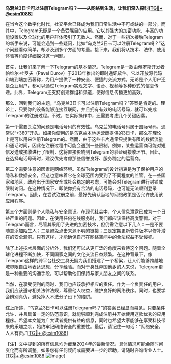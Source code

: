 **乌鸦兰3日卡可以注册Telegram吗？——从网络到生活，让我们深入探讨[[TG💪+ @esim1088](https://t.me/s/esim1088)]**

在当今这个数字化时代，社交平台已经成为我们日常生活中不可或缺的一部分。而其中，Telegram无疑是一个备受瞩目的应用。它以其强大的加密功能、丰富的功能设置以及全球化的用户群体吸引了无数人。然而，对于一些初次接触Telegram的新手来说，可能会遇到一些疑问，比如“乌克兰3日卡可以注册Telegram吗？”这个问题看似简单，却涉及到多个方面的考量。接下来，我们将从技术、法律、使用体验等角度详细探讨这一问题。

首先，让我们来了解一下Telegram的基本情况。Telegram是一款由俄罗斯开发者帕维尔·杜罗夫（Pavel Durov）于2013年推出的即时通讯软件。它以开放源代码和端到端加密著称，为用户提供了一种安全、便捷的交流方式。无论是个人用户还是企业用户，都可以通过Telegram实现文字、语音、视频等多种形式的信息传递。此外，Telegram还支持创建群组和频道，使得信息传播更加高效。

那么，回到我们的主题，“乌克兰3日卡可以注册Telegram吗？”答案是肯定的。理论上，只要你的设备能够连接互联网，并且拥有有效的电话号码，就可以完成Telegram的注册过程。不过，在实际操作中，还需要考虑几个关键因素。

第一个需要关注的问题是电话号码的有效性。乌克兰的电话号码属于国际号码，通常以“+380”开头。如果你使用的是乌克兰本地运营商提供的3日卡，那么在理论上是可以用来注册Telegram的。然而，由于这些卡片通常只提供有限的数据流量和通话时间，因此在注册过程中可能会遇到一些限制。例如，某些运营商可能对短信发送或接收进行了限制，这将直接影响到Telegram的验证码接收环节。因此，在选择电话号码时，建议优先考虑那些信誉良好、服务稳定的运营商。

第二个需要注意的因素是网络环境。虽然Telegram的设计初衷是为了保护用户的隐私和数据安全，但这也意味着它在全球范围内受到了不同程度的监管。在一些国家和地区，政府出于国家安全或社会稳定的考虑，可能会对Telegram进行封锁或限制访问。在这种情况下，即使你拥有合法的电话号码，也可能无法顺利登录Telegram。因此，在尝试注册之前，最好先确认当地的网络政策是否允许使用该应用程序。

第三个方面则是个人隐私与安全意识。在现代社会中，个人信息泄露已成为一个日益严重的问题。因此，在使用任何在线服务时，我们都应该保持高度警惕。对于Telegram而言，尽管其采用了先进的加密技术，但仍需注意以下几点：一是不要随意添加陌生人；二是避免点击来源不明的链接；三是定期更新软件版本以修补潜在的安全漏洞。只有这样，才能确保自己在网络空间中的合法权益不受侵犯。

除了上述技术层面的分析外，我们还可以从更广泛的角度来看待这个问题。随着全球化进程不断加快，不同国家之间的文化交流日益频繁。在这种背景下，像Telegram这样的跨平台社交工具无疑为我们搭建了一个桥梁，让人们能够跨越地域界限自由地表达思想、分享经验。而对于身处异国他乡的人来说，Telegram更是一种重要的沟通手段，可以帮助他们保持与家人朋友之间的联系。

当然，在享受便利的同时，我们也应该承担相应的责任。作为一个负责任的用户，我们应该遵守相关法律法规，尊重他人权益，维护良好的网络秩序。同时，也要学会辨别真伪，避免掉入不法分子设下的陷阱。

综上所述，“乌克兰3日卡可以注册Telegram吗？”的答案已经显而易见。只要条件允许，并且具备一定的防范意识，就能够顺利完成注册并开始使用这款优秀的应用程序。希望本文能为广大读者提供有益的信息，同时也希望大家能够在享受科技带来的乐趣之余，始终牢记网络安全的重要性。最后，请记住一句话：“网络安全，人人有责。”[[TG💪+ @esim1088](https://t.me/s/esim1088)]

【注】文中提到的所有信息均为截至2024年的最新情况，具体情况可能会随时间变化而有所调整。如果您有任何疑问或需要进一步的帮助，请随时咨询专业人士。[[TG💪+ @esim1088](https://t.me/s/esim1088) ![Image](https://i.postimg.cc/4NQfJmqS/Snipaste-2025-05-13-00-14-12.png)]